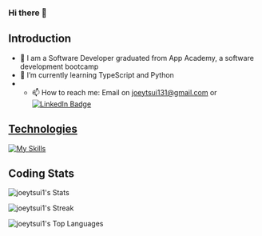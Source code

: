 ### Hi there 👋

## Introduction
- 🔭 I am a Software Developer graduated from App Academy, a software development bootcamp 
- 🌱 I’m currently learning TypeScript and Python
- - 📫 How to reach me: Email on joeytsui131@gmail.com or <a target='_blank' href="https://www.linkedin.com/in/joey-tsui-5836a2240/">
    <img src="https://img.shields.io/badge/LinkedIn-blue?style=for-the-badge&logo=linkedin&logoColor=white" alt="LinkedIn Badge"/>
## Technologies
[![My Skills](https://skills.thijs.gg/icons?i=js,ts,react,redux,nodejs,express,mongodb,ruby,rails,html,css,sqlite,mysql,postgres,git,aws&perline=8&theme=dark)](https://skills.thijs.gg)
<!--
**joeytsui1/joeytsui1** is a ✨ _special_ ✨ repository because its `README.md` (this file) appears on your GitHub profile.

Here are some ideas to get you started:

- 🔭 I’m currently working on ...
- 🌱 I’m currently learning ...
- 👯 I’m looking to collaborate on ...
- 🤔 I’m looking for help with ...
- 💬 Ask me about ...
- 📫 How to reach me: ...
- 😄 Pronouns: ...
- ⚡ Fun fact: ...
-->
## Coding Stats
![joeytsui1's Stats](https://github-readme-stats.vercel.app/api?username=joeytsui1&theme=tokyonight&show_icons=true&hide_border=true&count_private=true)

![joeytsui1's Streak](https://github-readme-streak-stats.herokuapp.com/?user=joeytsui1&theme=tokyonight&hide_border=true)

![joeytsui1's Top Languages](https://github-readme-stats.vercel.app/api/top-langs/?username=joeytsui1&theme=tokyonight&show_icons=true&hide_border=true&layout=compact)
